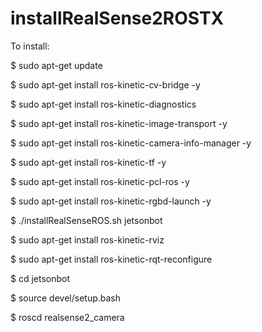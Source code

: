# installRealSense2ROSTX
To install:

$ sudo apt-get update

$ sudo apt-get install ros-kinetic-cv-bridge -y

$ sudo apt-get install ros-kinetic-diagnostics

$ sudo apt-get install ros-kinetic-image-transport -y

$ sudo apt-get install ros-kinetic-camera-info-manager -y

$ sudo apt-get install ros-kinetic-tf -y

$ sudo apt-get install ros-kinetic-pcl-ros -y

$ sudo apt-get install ros-kinetic-rgbd-launch -y


$ ./installRealSenseROS.sh jetsonbot


$ sudo apt-get install ros-kinetic-rviz

$ sudo apt-get install ros-kinetic-rqt-reconfigure

$ cd jetsonbot

$ source devel/setup.bash

$ roscd realsense2_camera
